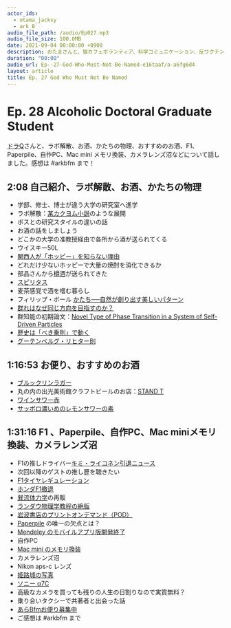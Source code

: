 ```yaml
---
actor_ids:
  - otama_jacksy
  - ark_B
audio_file_path: /audio/Ep027.mp3
audio_file_size: 100.0MB
date: 2021-09-04 00:00:00 +0900
description: おたまさんと、猫カフェボランティア、科学コミュニケーション、反ワクチン監視、ドラえもん、絶滅動物は蘇らせるべきか、ミッドサマー、保護猫のススメなどについて話しました。
duration: "00:00"
audio_url: Ep--27-God-Who-Must-Not-Be-Named-e16taaf/a-a6fg6d4
layout: article
title: Ep. 27 God Who Must Not Be Named
---
```


# Ep. 28 Alcoholic Doctoral Graduate Student

[ドラQ](https://twitter.com/dr_Q_99)さんと、ラボ解散、お酒、かたちの物理、おすすめのお酒、F1、Paperpile、自作PC、Mac mini メモリ換装、カメラレンズ沼などについて話しました。感想は #arkbfm まで！

## 2:08 自己紹介、ラボ解散、お酒、かたちの物理

* 学部、修士、博士が違う大学の研究室へ進学
* ラボ解散：[某カクヨム小説](https://kakuyomu.jp/works/1177354054882886305)のような展開
* ボスとの研究スタイルの違いの話
* お酒の話をしましょう
* どこかの大学の准教授経由で各所から酒が送られてくる
* ウイスキー50L
* [関西人が「ホッピー」を知らない理由](https://j-town.net/2019/07/14291388.html)
* どれだけ少ないホッピーで大量の焼酎を消化できるか
* 部品さんから[樽酒](https://amzn.to/2YMoGEj)が送られてきた
* [スピリタス](https://amzn.to/3E9A11A)
* 麦茶感覚で酒を嗜む暮らし
* フィリップ・ボール [かたち──自然が創り出す美しいパターン](https://www.hayakawa-online.co.jp/product/books/112185.html)
* [群れはなぜ同じ方向を目指すのか？](http://www.hakuyo-sha.co.jp/physics/%e7%be%a4%e3%82%8c%e3%81%af%e3%81%aa%e3%81%9c%e5%90%8c%e3%81%98%e6%96%b9%e5%90%91%e3%82%92%e7%9b%ae%e6%8c%87%e3%81%99%e3%81%ae%e3%81%8b%ef%bc%9f/)
* 群知能の初期論文：[Novel Type of Phase Transition in a System of Self-Driven Particles](https://journals.aps.org/prl/abstract/10.1103/PhysRevLett.75.1226)
* [歴史は「べき乗則」で動く](https://www.hayakawa-online.co.jp/product/books/90358.html)
* [グーテンベルグ・リヒター則](https://ja.wikipedia.org/wiki/%E3%82%B0%E3%83%BC%E3%83%86%E3%83%B3%E3%83%99%E3%83%AB%E3%82%B0%E3%83%BB%E3%83%AA%E3%83%92%E3%82%BF%E3%83%BC%E5%89%87)

## 1:16:53 お便り、おすすめのお酒

* [ブルックリンラガー](https://amzn.to/2YKlIQK)
* 丸の内の出光美術館クラフトビールのお店：[STAND T](https://www.marunouchi.com/tenants/4115/index.html)
* [ワインサワー赤](https://amzn.to/3E8SPh4)
* [サッポロ濃いめのレモンサワーの素](https://amzn.to/3lbDPXk)

## 1:31:16 F1 、Paperpile、自作PC、Mac miniメモリ換装、カメラレンズ沼

* F1の推しドライバー[キミ・ライコネン引退ニュース](https://news.yahoo.co.jp/articles/b476634a4f2ee36ae5d882bac008889ea6b4485c)
* 次回以降のゲストの推し歴を聴きたい
* [F1タイヤレギュレーション](https://f1-motorsports-gp.com/regulation/f1-tyre-rule-q-fin-pena/)
* [ホンダF1撤退](https://toyokeizai.net/articles/-/379644)
* [巽流体力学](https://amzn.to/3EgjwRk)の再販
* [ランダウ物理学教程の絶版](https://www.fukkan.com/fk/VoteDetail?no=12248)
* [岩波書店のプリントオンデマンド（POD）](https://amzn.to/3E4MoMe)
* [Paperpile](https://paperpile.com/) の唯一の欠点とは？
* [Mendeley のモバイルアプリ版開発終了](https://forest.watch.impress.co.jp/docs/news/1312052.html)
* 自作PC
* [Mac mini のメモリ換装](https://pcmanabu.com/mac-mini-2018-memory-replacement/)
* カメラレンズ沼
* Nikon aps-c レンズ
* [姫路城の写真](https://drive.google.com/file/d/1ewp_TeJH8JBKhSjb-mzjVAldQL5Jpwwv/view?usp=sharing)
* [ソニー α7C](https://amzn.to/3k6GlyV)
* 高級なカメラを買っても残りの人生の日割りなので実質無料？
* 乗り合いタクシーで共著者と出会った話
* [あらBfmお便り募集中](https://twitter.com/arkbfm/status/1341090549177012225?s=20)
* ご感想は #arkbfm まで
